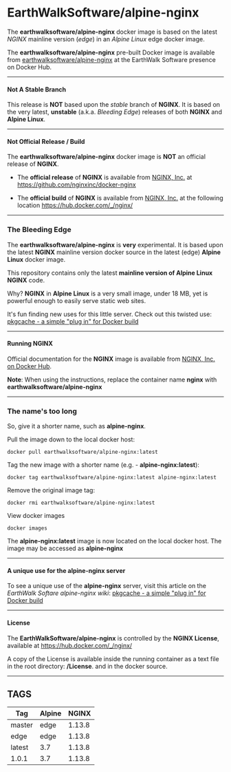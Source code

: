 # EarthWalkSoftware/alpine-nginx  

The **earthwalksoftware/alpine-nginx** docker image is based on the latest _NGINX_ mainline version (_edge_) in an  _Alpine Linux_ edge docker image.  

The **earthwalksoftware/alpine-nginx** pre-built Docker image is available from [earthwalksoftware/alpine-nginx](https://hub.docker.com/r/earthwalksoftware/alpine-nginx/) at the EarthWalk Software presence on Docker Hub.

----

#### Not A Stable Branch ####
 
This release is **NOT** based upon the _stable_ branch of **NGINX**.  It is based on the very latest, **unstable** (a.k.a. _Bleeding Edge_) releases of both **NGINX** and **Alpine Linux**.

----  

#### Not Official Release / Build  ####  

The **earthwalksoftware/alpine-nginx** docker image is **NOT** an official release of **NGINX**.  
  
- The **official release** of **NGINX** is available from [NGINX, Inc.](https://github.com/nginxinc) at  https://github.com/nginxinc/docker-nginx  
  
- The **official build** of **NGINX** is available from [NGINX, Inc.](https://github.com/nginxinc) at the following location  https://hub.docker.com/_/nginx/  

----

### The Bleeding Edge ###  

The **earthwalksoftware/alpine-nginx** is **very** experimental.  It is based upon the latest **NGINX** mainline version docker source in the latest (edge)  __Alpine Linux__ docker image.  

This repository contains only the latest **mainline version of Alpine Linux NGINX** code.

Why?  **NGINX** in **Alpine Linux** is a very small image, under 18 MB, yet is powerful enough to easily serve static web sites.  

It's fun finding new uses for this little server.  Check out this twisted use: [pkgcache - a simple "plug in" for Docker build](https://github.com/EarthWalkSoftware/alpine-nginx/wiki/pkgcache----a-simple-%22plug-in%22-for-Docker-build)  

----  

#### Running NGINX ####  

Official documentation for the **NGINX** image is available from [NGINX, Inc. on Docker Hub](https://hub.docker.com/_/nginx/).  

**Note**: When using the instructions, replace the container name **nginx** with **earthwalksoftware/alpine-nginx**

------
### The name's too long
So, give it a shorter name, such as **alpine-nginx**.

Pull the image down to the local docker host:  

    docker pull earthwalksoftware/alpine-nginx:latest  

Tag the new image with a shorter name (e.g. - **alpine-nginx:latest**):  

    docker tag earthwalksoftware/alpine-nginx:latest alpine-nginx:latest  

Remove the original image tag:  

    docker rmi earthwalksoftware/alpine-nginx:latest  

View docker images  

    docker images  

The **alpine-nginx:latest** image is now located on the local docker host.  The image may be accessed as **alpine-nginx**

----  

#### A unique use for the alpine-nginx server  

To see a unique use of the **alpine-nginx** server, visit this article on the _EarthWalk Softare alpine-nginx wiki_: [pkgcache - a simple "plug in" for Docker build](https://github.com/EarthWalkSoftware/alpine-nginx/wiki/pkgcache----a-simple-%22plug-in%22-for-Docker-build)

----  

#### License ####  

The **EarthWalkSoftware/alpine-nginx** is controlled by the **NGINX License**, available at https://hub.docker.com/_/nginx/  

A copy of the License is available inside the running container as a text file in the root directory: **/License**. and in the docker source.

---- 

## TAGS

<table>
  <thead>
    <tr>
      <th>Tag</th>
      <th>Alpine</th>
      <th>NGINX</th>
    </tr>
  </thead>
  <tbody>
    <tr>
      <td>master</td>
      <td>edge</td>
      <td>1.13.8</td>
    </tr>
    <tr>
      <td>edge</td>
      <td>edge</td>
      <td>1.13.8</td>
    </tr>
    <tr>
      <td>latest</td>
      <td>3.7</td>
      <td>1.13.8</td>
    </tr>
    <tr>
      <td>1.0.1</td>
      <td>3.7</td>
      <td>1.13.8</td>
    </tr>
  </tbody>
</table>
